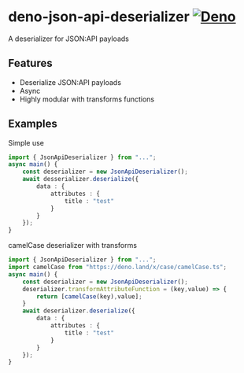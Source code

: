 # deno-json-api-deserializer [![Deno](https://github.com/AmauryD/deno-json-api-deserializer/actions/workflows/deno.yml/badge.svg)](https://github.com/AmauryD/deno-json-api-deserializer/actions/workflows/deno.yml)

A deserializer for JSON:API payloads

## Features

- Deserialize JSON:API payloads
- Async
- Highly modular with transforms functions

## Examples

Simple use

```typescript
import { JsonApiDeserializer } from "...";
async main() {
    const deserializer = new JsonApiDeserializer();
    await desserializer.deserialize({
        data : {
            attributes : {
                title : "test"
            }
        }
    });
}
```

camelCase deserializer with transforms

```typescript
import { JsonApiDeserializer } from "...";
import camelCase from "https://deno.land/x/case/camelCase.ts";
async main() {
    const deserializer = new JsonApiDeserializer();
    deserializer.transformAttributeFunction = (key,value) => {
        return [camelCase(key),value];
    }
    await deserializer.deserialize({
        data : {
            attributes : {
                title : "test"
            }
        }
    });
}
```
